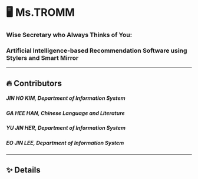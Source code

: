 # 🖥️ Ms.TROMM
### Wise Secretary who Always Thinks of You: 
### Artificial Intelligence-based Recommendation Software using Stylers and Smart Mirror
----------
## 🔥 Contributors
##### JIN HO KIM, Department of Information System
##### GA HEE HAN, Chinese Language and Literature
##### YU JIN HER, Department of Information System
##### EO JIN LEE, Department of Information System
----------
## ✨ Details

